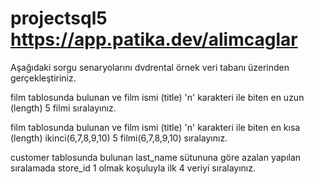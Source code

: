 # projectsql5    https://app.patika.dev/alimcaglar

Aşağıdaki sorgu senaryolarını dvdrental örnek veri tabanı üzerinden gerçekleştiriniz.

film tablosunda bulunan ve film ismi (title) 'n' karakteri ile biten en uzun (length) 5 filmi sıralayınız.

film tablosunda bulunan ve film ismi (title) 'n' karakteri ile biten en kısa (length) ikinci(6,7,8,9,10) 5 filmi(6,7,8,9,10) sıralayınız.

customer tablosunda bulunan last_name sütununa göre azalan yapılan sıralamada store_id 1 olmak koşuluyla ilk 4 veriyi sıralayınız.
